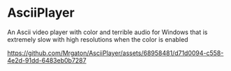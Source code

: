 # AsciiPlayer

An Ascii video player with color and terrible audio for Windows that is extremely slow with high resolutions when the color is enabled


https://github.com/Mrgaton/AsciiPlayer/assets/68958481/d71d0094-c558-4e2d-91dd-6483eb0b7287

